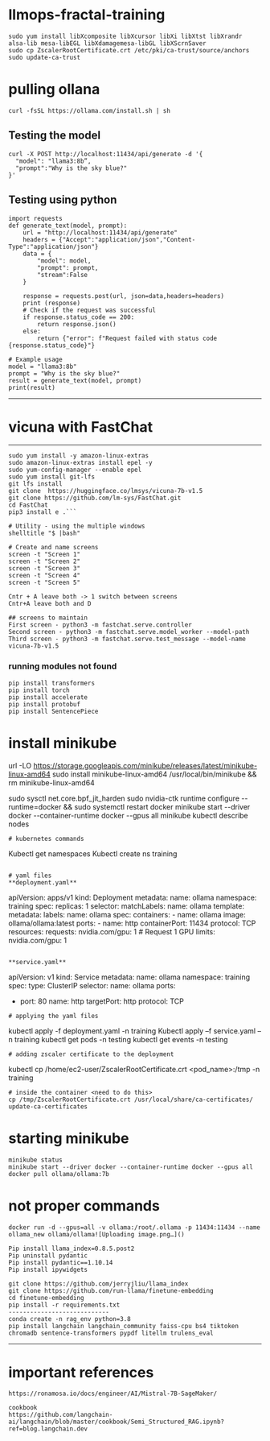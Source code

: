 # llmops-fractal-training

```
sudo yum install libXcomposite libXcursor libXi libXtst libXrandr alsa-lib mesa-libEGL libXdamagemesa-libGL libXScrnSaver
sudo cp ZscalerRootCertificate.crt /etc/pki/ca-trust/source/anchors
sudo update-ca-trust
```
# pulling ollana
```
curl -fsSL https://ollama.com/install.sh | sh

```
## Testing the model
```
curl -X POST http://localhost:11434/api/generate -d '{
  "model": "llama3:8b”,
  "prompt":"Why is the sky blue?"
}'
```
## Testing using python
```
import requests
def generate_text(model, prompt):
    url = "http://localhost:11434/api/generate"
    headers = {"Accept":"application/json","Content-Type":"application/json"}
    data = {
        "model": model,
        "prompt": prompt,
        "stream":False
    }

    response = requests.post(url, json=data,headers=headers)
    print (response)
    # Check if the request was successful
    if response.status_code == 200:
        return response.json()
    else:
        return {"error": f"Request failed with status code {response.status_code}"}

# Example usage
model = "llama3:8b"
prompt = "Why is the sky blue?"
result = generate_text(model, prompt)
print(result)
```
------------------------------------
# vicuna with FastChat 
-----------------------------------
```
sudo yum install -y amazon-linux-extras
sudo amazon-linux-extras install epel -y
sudo yum-config-manager --enable epel
sudo yum install git-lfs
git lfs install
git clone  https://huggingface.co/lmsys/vicuna-7b-v1.5
git clone https://github.com/lm-sys/FastChat.git
cd FastChat
pip3 install e .```

# Utility - using the multiple windows
shelltitle "$ |bash"

# Create and name screens
screen -t "Screen 1"
screen -t "Screen 2"
screen -t "Screen 3"
screen -t "Screen 4"
screen -t "Screen 5"

Cntr + A leave both -> 1 switch between screens
Cntr+A leave both and D

## screens to maintain
First screen - python3 -m fastchat.serve.controller
Second screen - python3 -m fastchat.serve.model_worker --model-path
Third screen - python3 -m fastchat.serve.test_message --model-name vicuna-7b-v1.5
```
### running modules not found
```
pip install transformers
pip install torch
pip install accelerate
pip install protobuf
pip install SentencePiece
```
# install minikube
url -LO https://storage.googleapis.com/minikube/releases/latest/minikube-linux-amd64
sudo install minikube-linux-amd64 /usr/local/bin/minikube && rm minikube-linux-amd64

sudo sysctl net.core.bpf_jit_harden
sudo nvidia-ctk runtime configure --runtime=docker && sudo systemctl restart docker
minikube start --driver docker --container-runtime docker --gpus all
minikube kubectl describe nodes

```
# kubernetes commands
```
Kubectl get namespaces
Kubectl create ns training
```

# yaml files 
**deployment.yaml**

```
apiVersion: apps/v1
kind: Deployment
metadata:
  name: ollama
  namespace: training
spec:
  replicas: 1
  selector:
    matchLabels:
      name: ollama
  template:
    metadata:
      labels:
        name: ollama
    spec:
      containers:
      - name: ollama
        image: ollama/ollama:latest
        ports:
        - name: http
          containerPort: 11434
          protocol: TCP
        resources:
          requests:
            nvidia.com/gpu: 1 # Request 1 GPU
          limits:
            nvidia.com/gpu: 1
```

**service.yaml**
```
apiVersion: v1
kind: Service
metadata:
  name: ollama
  namespace: training
spec:
  type: ClusterIP
  selector:
    name: ollama
  ports:
  - port: 80
    name: http
    targetPort: http
    protocol: TCP
```
# applying the yaml files
```
kubectl apply -f deployment.yaml -n training
Kubectl apply –f service.yaml –n training
kubectl get pods -n testing
kubectl get events -n testing
```
# adding zscaler certificate to the deployment
```
kubectl cp /home/ec2-user/ZscalerRootCertificate.crt <pod_name>:/tmp  -n training
```
# inside the container <need to do this>
cp /tmp/ZscalerRootCertificate.crt /usr/local/share/ca-certificates/
update-ca-certificates
````
# starting minikube
```
minikube status
minikube start --driver docker --container-runtime docker --gpus all
docker pull ollama/ollama:7b
```
# not proper commands
```
docker run -d --gpus=all -v ollama:/root/.ollama -p 11434:11434 --name ollama_new ollama/ollama![Uploading image.png…]()

Pip install llama_index=0.8.5.post2
Pip uninstall pydantic
Pip install pydantic==1.10.14
Pip install ipywidgets

git clone https://github.com/jerryjliu/llama_index
git clone https://github.com/run-llama/finetune-embedding
cd finetune-embedding
pip install -r requirements.txt
----------------------------
conda create -n rag_env python=3.8
pip install langchain langchain_community faiss-cpu bs4 tiktoken chromadb sentence-transformers pypdf litellm trulens_eval

````
-----------------------------------------------------
# important references
```
https://ronamosa.io/docs/engineer/AI/Mistral-7B-SageMaker/

cookbook
https://github.com/langchain-ai/langchain/blob/master/cookbook/Semi_Structured_RAG.ipynb?ref=blog.langchain.dev
```
